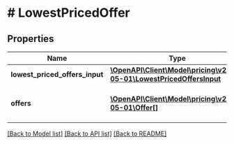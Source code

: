 # # LowestPricedOffer

## Properties

Name | Type | Description | Notes
------------ | ------------- | ------------- | -------------
**lowest_priced_offers_input** | [**\OpenAPI\Client\Model\pricing\v2022-05-01\LowestPricedOffersInput**](LowestPricedOffersInput.md) |  |
**offers** | [**\OpenAPI\Client\Model\pricing\v2022-05-01\Offer[]**](Offer.md) | A list of up to 20 lowest priced offers that match the criteria specified in &#x60;lowestPricedOffersInput&#x60;. |

[[Back to Model list]](../../README.md#models) [[Back to API list]](../../README.md#endpoints) [[Back to README]](../../README.md)
